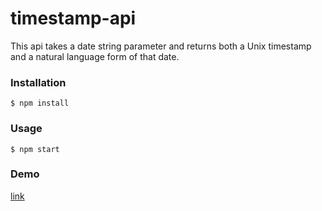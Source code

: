 timestamp-api
=============

This api takes a date string parameter and returns both a
Unix timestamp and a natural language form of that date.

### Installation

`$ npm install`

### Usage

`$ npm start`

### Demo

[link](https://timestamp-api-aaroncallahan.c9users.io/)